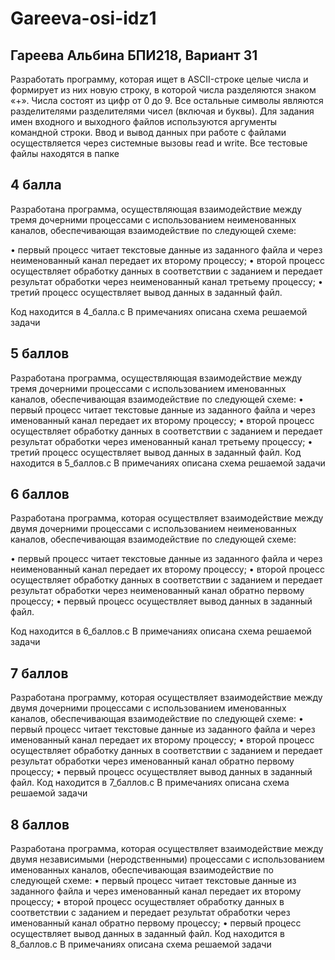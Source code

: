 # Gareeva-osi-idz1

## Гареева Альбина БПИ218, Вариант 31
Разработать программу, которая ищет в ASCII-строке целые числа и формирует из них новую строку, в которой числа разделяются знаком «+». 
Числа состоят из цифр от 0 до 9. Все остальные символы являются разделителями разделителями чисел (включая и буквы).
Для задания имен входного и выходного файлов используются аргументы командной строки.
Ввод и вывод данных при работе с файлами осуществляется через системные вызовы read и write.
Все тестовые файлы находятся в папке


## 4 балла
Разработана программа, осуществляющая взаимодействие между тремя дочерними процессами с использованием неименованных каналов, обеспечивающая взаимодействие по следующей схеме:

• первый процесс читает текстовые данные из заданного файла и через неименованный канал передает их второму процессу;
• второй процесс осуществляет обработку данных в соответствии с заданием и передает результат обработки через неименованный канал третьему процессу;
• третий процесс осуществляет вывод данных в заданный файл.

Код находится в 4_балла.c 
В примечаниях описана схема решаемой задачи

## 5 баллов
Разработана программа, осуществляющая взаимодействие между тремя дочерними процессами с использованием именованных каналов, обеспечивающая взаимодействие по следующей схеме:
• первый процесс читает текстовые данные из заданного файла и через именованный канал передает их второму процессу;
• второй процесс осуществляет обработку данных в соответствии с заданием и передает результат обработки через именованный канал третьему процессу;
• третий процесс осуществляет вывод данных в заданный файл.
Код находится в 5_баллов.c 
В примечаниях описана схема решаемой задачи

## 6 баллов
Разработана программа, которая осуществляет взаимодействие между двумя дочерними процессами с использованием неименованных каналов, обеспечивающая взаимодействие по следующей схеме:

• первый процесс читает текстовые данные из заданного файла и через неименованный канал передает их второму процессу;
• второй процесс осуществляет обработку данных в соответствии с заданием и передает результат обработки через неименованный канал обратно первому процессу;
• первый процесс осуществляет вывод данных в заданный файл.

Код находится в 6_баллов.c 
В примечаниях описана схема решаемой задачи

## 7 баллов
Разработана программу, которая осуществляет взаимодействие между двумя дочерними процессами с использованием именованных каналов, обеспечивающая взаимодействие по следующей схеме:
• первый процесс читает текстовые данные из заданного файла и через именованный канал передает их второму процессу;
• второй процесс осуществляет обработку данных в соответствии с заданием и передает результат обработки через именованный канал обратно первому процессу;
• первый процесс осуществляет вывод данных в заданный файл.
Код находится в 7_баллов.c 
В примечаниях описана схема решаемой задачи

## 8 баллов
Разработана программа, которая осуществляет взаимодействие между двумя независимыми (неродственными) процессами с использованием именованных каналов, обеспечивающая взаимодействие по следующей схеме:
• первый процесс читает текстовые данные из заданного файла и через именованный канал передает их второму процессу;
• второй процесс осуществляет обработку данных в соответствии с заданием и передает результат обработки через именованный канал обратно первому процессу;
• первый процесс осуществляет вывод данных в заданный файл.
Код находится в 8_баллов.c 
В примечаниях описана схема решаемой задачи
